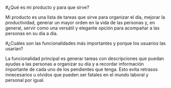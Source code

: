 #¿Qué es mi producto y para que sirve?

Mi producto es una lista de tareas que sirve para organizar el día, mejorar la productividad, generar un mayor orden en la vida de las personas y, en general, servir como una versátil y elegante opción para acompañar a las personas en su día a día. 

#¿Cuáles son las funcionalidades más importantes y porque los usuarios las usarían?

La funcionalidad principal es generar tareas con descripciones que puedan ayudas a las personas a organizar su día y a recordar información importante de cada uno de los pendientes que tenga. Esto evita retrasos innecesarios u olvidos que pueden ser fatales en el mundo laboral y personal por igual. 
